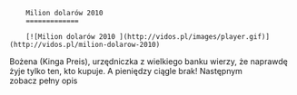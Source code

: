 
        Milion dolarów 2010 
        =============
        
        [![Milion dolarów 2010 ](http://vidos.pl/images/player.gif)](http://vidos.pl/milion-dolarow-2010)
        
        
 Bożena (Kinga Preis), urzędniczka z wielkiego banku wierzy, że naprawdę żyje tylko ten, kto kupuje. A pieniędzy ciągle brak! Następnym zobacz pełny opis
    